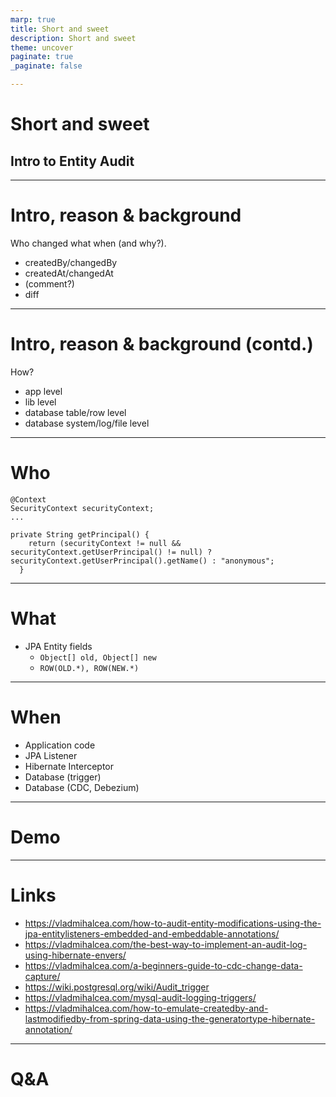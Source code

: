 ```yaml
---
marp: true
title: Short and sweet
description: Short and sweet
theme: uncover
paginate: true
_paginate: false

---
```


# Short and sweet

## Intro to Entity Audit

---

# Intro, reason & background

Who changed what when (and why?).

* createdBy/changedBy
* createdAt/changedAt
* (comment?)
* diff

---

# Intro, reason & background (contd.)

How?

* app level
* lib level
* database table/row level
* database system/log/file level

---

# Who

```
@Context
SecurityContext securityContext;
...

private String getPrincipal() {
    return (securityContext != null && securityContext.getUserPrincipal() != null) ? securityContext.getUserPrincipal().getName() : "anonymous";
  }
```

---

# What

* JPA Entity fields
  * `Object[] old, Object[] new`
  * `ROW(OLD.*), ROW(NEW.*)`

---

# When

* Application code
* JPA Listener
* Hibernate Interceptor
* Database (trigger)
* Database (CDC, Debezium)

---

# Demo

---

# Links

* https://vladmihalcea.com/how-to-audit-entity-modifications-using-the-jpa-entitylisteners-embedded-and-embeddable-annotations/
* https://vladmihalcea.com/the-best-way-to-implement-an-audit-log-using-hibernate-envers/
* https://vladmihalcea.com/a-beginners-guide-to-cdc-change-data-capture/
* https://wiki.postgresql.org/wiki/Audit_trigger
* https://vladmihalcea.com/mysql-audit-logging-triggers/
* https://vladmihalcea.com/how-to-emulate-createdby-and-lastmodifiedby-from-spring-data-using-the-generatortype-hibernate-annotation/

---

# Q&A